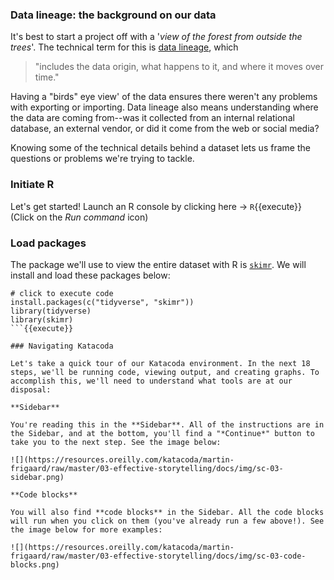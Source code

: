 ### Data lineage: the background on our data

It's best to start a project off with a '*view of the forest from outside the trees*'. The technical term for this is [data lineage](https://en.wikipedia.org/wiki/Data_lineage#), which 

> "includes the data origin, what happens to it, and where it moves over time."

Having a "birds" eye view' of the data ensures there weren't any problems with exporting or importing. Data lineage also means understanding where the data are coming from--was it collected from an internal relational database, an external vendor, or did it come from the web or social media?

Knowing some of the technical details behind a dataset lets us frame the questions or problems we're trying to tackle. 

### Initiate R 

Let's get started! Launch an R console by clicking here -> `R`{{execute}} (Click on the *Run command* icon)

### Load packages

The package we'll use to view the entire dataset with R is [`skimr`](https://docs.ropensci.org/skimr/). We will install and load these packages below:

```
# click to execute code
install.packages(c("tidyverse", "skimr"))
library(tidyverse)
library(skimr)
```{{execute}}

### Navigating Katacoda

Let's take a quick tour of our Katacoda environment. In the next 18 steps, we'll be running code, viewing output, and creating graphs. To accomplish this, we'll need to understand what tools are at our disposal: 

**Sidebar**

You're reading this in the **Sidebar**. All of the instructions are in the Sidebar, and at the bottom, you'll find a "*Continue*" button to take you to the next step. See the image below:

![](https://resources.oreilly.com/katacoda/martin-frigaard/raw/master/03-effective-storytelling/docs/img/sc-03-sidebar.png)

**Code blocks**

You will also find **code blocks** in the Sidebar. All the code blocks will run when you click on them (you've already run a few above!). See the image below for more examples:

![](https://resources.oreilly.com/katacoda/martin-frigaard/raw/master/03-effective-storytelling/docs/img/sc-03-code-blocks.png)
